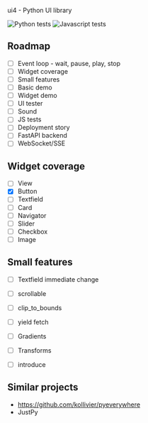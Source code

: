 ui4 - Python UI library

![Python tests](https://github.com/mikaelho/ui4/actions/workflows/ui4.yaml/badge.svg) ![Javascript tests](https://github.com/mikaelho/ui4/actions/workflows/ui4-js.yaml/badge.svg)

Roadmap
-------

- [ ] Event loop - wait, pause, play, stop
- [ ] Widget coverage
- [ ] Small features
- [ ] Basic demo
- [ ] Widget demo
- [ ] UI tester
- [ ] Sound
- [ ] JS tests
- [ ] Deployment story
- [ ] FastAPI backend
- [ ] WebSocket/SSE

Widget coverage
---------------

- [ ] View
- [x] Button
- [ ] Textfield
- [ ] Card
- [ ] Navigator
- [ ] Slider
- [ ] Checkbox
- [ ] Image

Small features
--------------

- [ ] Textfield immediate change
- [ ] scrollable
- [ ] clip_to_bounds
- [ ] yield fetch
- [ ] Gradients
- [ ] Transforms
- [ ] introduce


Similar projects
----------------

* https://github.com/kollivier/pyeverywhere
* JustPy
